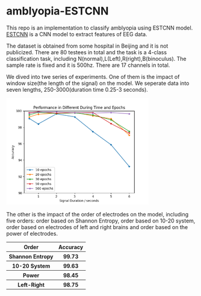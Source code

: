 # amblyopia-ESTCNN
This repo is an implementation to classify amblyopia using ESTCNN model. <a href = "https://doi.org/10.1109/TNNLS.2018.2886414">ESTCNN</a> is a CNN model to extract features of EEG data.

The dataset is obtained from some hospital in Beijing and it is not publicized. There are 80 testees in total and the task is a 4-class classification task, including N(normal),L(Left),R(right),B(binoculus). The sample rate is fixed and it is 500hz. There are 17 channels in total. 

We dived into twe series of experiments. 
One of them is the impact of window size(the length of the signal) on the model. We seperate data into seven lengths, 250-3000(duration time 0.25-3 seconds).

<img src="./pic/Figure_1.png" width = 75%>

The other is the impact of the order of electrodes on the model, including five orders: order based on Shannon Entropy, order based on 10-20 system, order based on electrodes of left and right brains and order based on the power of electrodes. 

<table>
    <tr>
        <th>Order</th>
        <th>Accuracy</th>
    </tr>
    <tr>
    <th>Shannon Entropy</th><th>99.73</th>
    </tr>
    <tr>
    <th>10-20 System</th><th>99.63</th>
    </tr>
    <tr>
    <th>Power</th><th>98.45</th>
    </tr>
    <tr>
    <th>Left-Right</th><th>98.75</th>
    </tr>
</table>